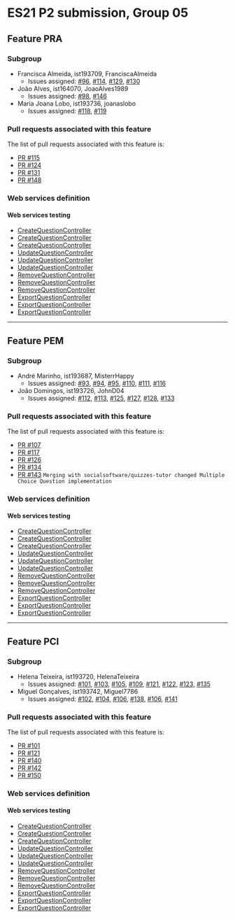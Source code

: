 # ES21 P2 submission, Group 05

## Feature PRA

### Subgroup
 - Francisca Almeida, ist193709, FranciscaAlmeida
   + Issues assigned: [#96](https://github.com/tecnico-softeng/es21-g05/issues/96), [#114](https://github.com/tecnico-softeng/es21-g05/issues/114), [#129](https://github.com/tecnico-softeng/es21-g05/issues/129), [#130](https://github.com/tecnico-softeng/es21-g05/issues/130)
 - João Alves, ist164070, JoaoAlves1989
    + Issues assigned: [#98](https://github.com/tecnico-softeng/es21-g05/issues/98), [#146](https://github.com/tecnico-softeng/es21-g05/issues/146)
 - Maria Joana Lobo, ist193736, joanaslobo
      + Issues assigned: [#118](https://github.com/tecnico-softeng/es21-g05/issues/118), [#119](https://github.com/tecnico-softeng/es21-g05/issues/119)
### Pull requests associated with this feature

The list of pull requests associated with this feature is:

- [PR #115](https://github.com/tecnico-softeng/es21-g05/pull/115)
- [PR #124](https://github.com/tecnico-softeng/es21-g05/pull/124)
- [PR #131](https://github.com/tecnico-softeng/es21-g05/pull/131)
- [PR #148](https://github.com/tecnico-softeng/es21-g05/pull/148)


### Web services definition

#### Web services testing


- [CreateQuestionController](https://github.com/tecnico-softeng/es21-g05/blob/develop/backend/src/test/groovy/pt/ulisboa/tecnico/socialsoftware/tutor/question/webservice/CreateQuestionWebServiceIT.groovy#L79)
- [CreateQuestionController](https://github.com/tecnico-softeng/es21-g05/blob/develop/backend/src/test/groovy/pt/ulisboa/tecnico/socialsoftware/tutor/question/webservice/CreateQuestionWebServiceIT.groovy#L183)
- [CreateQuestionController](https://github.com/tecnico-softeng/es21-g05/blob/develop/backend/src/test/groovy/pt/ulisboa/tecnico/socialsoftware/tutor/question/webservice/CreateQuestionWebServiceIT.groovy#L213)
- [UpdateQuestionController](https://github.com/tecnico-softeng/es21-g05/blob/develop/backend/src/test/groovy/pt/ulisboa/tecnico/socialsoftware/tutor/question/webservice/UpdateQuestionWebServiceIT.groovy#L45)
- [UpdateQuestionController](https://github.com/tecnico-softeng/es21-g05/blob/develop/backend/src/test/groovy/pt/ulisboa/tecnico/socialsoftware/tutor/question/webservice/UpdateQuestionWebServiceIT.groovy#L94)
- [UpdateQuestionController](https://github.com/tecnico-softeng/es21-g05/blob/develop/backend/src/test/groovy/pt/ulisboa/tecnico/socialsoftware/tutor/question/webservice/UpdateQuestionWebServiceIT.groovy#L211)
- [RemoveQuestionController](https://github.com/tecnico-softeng/es21-g05/blob/develop/backend/src/test/groovy/pt/ulisboa/tecnico/socialsoftware/tutor/question/webservice/RemoveQuestionWebServiceIT.groovy#L274)
- [RemoveQuestionController](https://github.com/tecnico-softeng/es21-g05/blob/develop/backend/src/test/groovy/pt/ulisboa/tecnico/socialsoftware/tutor/question/webservice/RemoveQuestionWebServiceIT.groovy#L154)
- [RemoveQuestionController](https://github.com/tecnico-softeng/es21-g05/blob/develop/backend/src/test/groovy/pt/ulisboa/tecnico/socialsoftware/tutor/question/webservice/RemoveQuestionWebServiceIT.groovy#L205)
- [ExportQuestionController](https://github.com/tecnico-softeng/es21-g05/blob/develop/backend/src/test/groovy/pt/ulisboa/tecnico/socialsoftware/tutor/question/webservice/ExportQuestionWebServiceIT.groovy#L49)
- [ExportQuestionController](https://github.com/tecnico-softeng/es21-g05/blob/develop/backend/src/test/groovy/pt/ulisboa/tecnico/socialsoftware/tutor/question/webservice/ExportQuestionWebServiceIT.groovy#L149)
- [ExportQuestionController](https://github.com/tecnico-softeng/es21-g05/blob/develop/backend/src/test/groovy/pt/ulisboa/tecnico/socialsoftware/tutor/question/webservice/ExportQuestionWebServiceIT.groovy#L180)




---

## Feature PEM

### Subgroup
- André Marinho, ist193687, MisterrHappy
   + Issues assigned: [#93](https://github.com/tecnico-softeng/es21-g05/issues/93), [#94](https://github.com/tecnico-softeng/es21-g05/issues/94), [#95](https://github.com/tecnico-softeng/es21-g05/issues/95), [#110](https://github.com/tecnico-softeng/es21-g05/issues/110), [#111](https://github.com/tecnico-softeng/es21-g05/issues/111), [#116](https://github.com/tecnico-softeng/es21-g05/issues/116) 
- João Domingos, ist193726, JohnD04
   + Issues assigned: [#112](https://github.com/tecnico-softeng/es21-g05/issues/112), [#113](https://github.com/tecnico-softeng/es21-g05/issues/113), [#125](https://github.com/tecnico-softeng/es21-g05/issues/125), [#127](https://github.com/tecnico-softeng/es21-g05/issues/127), [#128](https://github.com/tecnico-softeng/es21-g05/issues/128), [#133](https://github.com/tecnico-softeng/es21-g05/issues/133)

### Pull requests associated with this feature

The list of pull requests associated with this feature is:

- [PR #107](https://github.com/tecnico-softeng/es21-g05/pull/107)
- [PR #117](https://github.com/tecnico-softeng/es21-g05/pull/117)
- [PR #126](https://github.com/tecnico-softeng/es21-g05/pull/126)
- [PR #134](https://github.com/tecnico-softeng/es21-g05/pull/134)
- [PR #143](https://github.com/tecnico-softeng/es21-g05/pull/143) `Merging with socialsoftware/quizzes-tutor changed Multiple Choice Question implementation`


### Web services definition

#### Web services testing

- [CreateQuestionController](https://github.com/tecnico-softeng/es21-g05/blob/develop/backend/src/test/groovy/pt/ulisboa/tecnico/socialsoftware/tutor/question/webservice/CreateQuestionWebServiceIT.groovy#L38)
- [CreateQuestionController](https://github.com/tecnico-softeng/es21-g05/blob/develop/backend/src/test/groovy/pt/ulisboa/tecnico/socialsoftware/tutor/question/webservice/CreateQuestionWebServiceIT.groovy#L183)
- [CreateQuestionController](https://github.com/tecnico-softeng/es21-g05/blob/develop/backend/src/test/groovy/pt/ulisboa/tecnico/socialsoftware/tutor/question/webservice/CreateQuestionWebServiceIT.groovy#L213)
- [UpdateQuestionController](https://github.com/tecnico-softeng/es21-g05/blob/develop/backend/src/test/groovy/pt/ulisboa/tecnico/socialsoftware/tutor/question/webservice/UpdateQuestionWebServiceIT.groovy#L149)
- [UpdateQuestionController](https://github.com/tecnico-softeng/es21-g05/blob/develop/backend/src/test/groovy/pt/ulisboa/tecnico/socialsoftware/tutor/question/webservice/UpdateQuestionWebServiceIT.groovy#L94)
- [UpdateQuestionController](https://github.com/tecnico-softeng/es21-g05/blob/develop/backend/src/test/groovy/pt/ulisboa/tecnico/socialsoftware/tutor/question/webservice/UpdateQuestionWebServiceIT.groovy#L211)
- [RemoveQuestionController](https://github.com/tecnico-softeng/es21-g05/blob/develop/backend/src/test/groovy/pt/ulisboa/tecnico/socialsoftware/tutor/question/webservice/RemoveQuestionWebServiceIT.groovy#L52)
- [RemoveQuestionController](https://github.com/tecnico-softeng/es21-g05/blob/develop/backend/src/test/groovy/pt/ulisboa/tecnico/socialsoftware/tutor/question/webservice/RemoveQuestionWebServiceIT.groovy#L154)
- [RemoveQuestionController](https://github.com/tecnico-softeng/es21-g05/blob/develop/backend/src/test/groovy/pt/ulisboa/tecnico/socialsoftware/tutor/question/webservice/RemoveQuestionWebServiceIT.groovy#L205)
- [ExportQuestionController](https://github.com/tecnico-softeng/es21-g05/blob/develop/backend/src/test/groovy/pt/ulisboa/tecnico/socialsoftware/tutor/question/webservice/ExportQuestionWebServiceIT.groovy#L78)
- [ExportQuestionController](https://github.com/tecnico-softeng/es21-g05/blob/develop/backend/src/test/groovy/pt/ulisboa/tecnico/socialsoftware/tutor/question/webservice/ExportQuestionWebServiceIT.groovy#L149)
- [ExportQuestionController](https://github.com/tecnico-softeng/es21-g05/blob/develop/backend/src/test/groovy/pt/ulisboa/tecnico/socialsoftware/tutor/question/webservice/ExportQuestionWebServiceIT.groovy#L180)


---

## Feature PCI

### Subgroup
- Helena Teixeira, ist193720, HelenaTeixeira
   + Issues assigned: [#101](https://github.com/tecnico-softeng/es21-g05/issues/101), [#103](https://github.com/tecnico-softeng/es21-g05/issues/103), [#105](https://github.com/tecnico-softeng/es21-g05/issues/105), [#109](https://github.com/tecnico-softeng/es21-g05/issues/109), [#121](https://github.com/tecnico-softeng/es21-g05/issues/121), [#122](https://github.com/tecnico-softeng/es21-g05/issues/122), [#123](https://github.com/tecnico-softeng/es21-g05/issues/123), [#135](https://github.com/tecnico-softeng/es21-g05/issues/135)
- Miguel Gonçalves, ist193742, Miguel7786
   + Issues assigned: [#102](https://github.com/tecnico-softeng/es21-g05/issues/102), [#104](https://github.com/tecnico-softeng/es21-g05/issues/104), [#106](https://github.com/tecnico-softeng/es21-g05/issues/106), [#138](https://github.com/tecnico-softeng/es21-g05/issues/138), [#106](https://github.com/tecnico-softeng/es21-g05/issues/139), [#141](https://github.com/tecnico-softeng/es21-g05/issues/141)

### Pull requests associated with this feature

The list of pull requests associated with this feature is:

- [PR #101](https://github.com/tecnico-softeng/es21-g05/pull/101)
- [PR #121](https://github.com/tecnico-softeng/es21-g05/pull/121)
- [PR #140](https://github.com/tecnico-softeng/es21-g05/pull/140)
- [PR #142](https://github.com/tecnico-softeng/es21-g05/pull/142)
- [PR #150](https://github.com/tecnico-softeng/es21-g05/pull/150)


### Web services definition

#### Web services testing

- [CreateQuestionController](https://github.com/tecnico-softeng/es21-g05/blob/develop/backend/src/test/groovy/pt/ulisboa/tecnico/socialsoftware/tutor/question/webservice/CreateQuestionWebServiceIT.groovy#L129)
- [CreateQuestionController](https://github.com/tecnico-softeng/es21-g05/blob/develop/backend/src/test/groovy/pt/ulisboa/tecnico/socialsoftware/tutor/question/webservice/CreateQuestionWebServiceIT.groovy#L183)
- [CreateQuestionController](https://github.com/tecnico-softeng/es21-g05/blob/develop/backend/src/test/groovy/pt/ulisboa/tecnico/socialsoftware/tutor/question/webservice/CreateQuestionWebServiceIT.groovy#L213)
- [UpdateQuestionController](https://github.com/tecnico-softeng/es21-g05/blob/develop/backend/src/test/groovy/pt/ulisboa/tecnico/socialsoftware/tutor/question/webservice/UpdateQuestionWebServiceIT.groovy#L263)
- [UpdateQuestionController](https://github.com/tecnico-softeng/es21-g05/blob/develop/backend/src/test/groovy/pt/ulisboa/tecnico/socialsoftware/tutor/question/webservice/UpdateQuestionWebServiceIT.groovy#L94)
- [UpdateQuestionController](https://github.com/tecnico-softeng/es21-g05/blob/develop/backend/src/test/groovy/pt/ulisboa/tecnico/socialsoftware/tutor/question/webservice/UpdateQuestionWebServiceIT.groovy#L211)
- [RemoveQuestionController](https://github.com/tecnico-softeng/es21-g05/blob/develop/backend/src/test/groovy/pt/ulisboa/tecnico/socialsoftware/tutor/question/webservice/RemoveQuestionWebServiceIT.groovy#L98)
- [RemoveQuestionController](https://github.com/tecnico-softeng/es21-g05/blob/develop/backend/src/test/groovy/pt/ulisboa/tecnico/socialsoftware/tutor/question/webservice/RemoveQuestionWebServiceIT.groovy#L154)
- [RemoveQuestionController](https://github.com/tecnico-softeng/es21-g05/blob/develop/backend/src/test/groovy/pt/ulisboa/tecnico/socialsoftware/tutor/question/webservice/RemoveQuestionWebServiceIT.groovy#L205)
- [ExportQuestionController](https://github.com/tecnico-softeng/es21-g05/blob/develop/backend/src/test/groovy/pt/ulisboa/tecnico/socialsoftware/tutor/question/webservice/ExportQuestionWebServiceIT.groovy#L122)
- [ExportQuestionController](https://github.com/tecnico-softeng/es21-g05/blob/develop/backend/src/test/groovy/pt/ulisboa/tecnico/socialsoftware/tutor/question/webservice/ExportQuestionWebServiceIT.groovy#L149)
- [ExportQuestionController](https://github.com/tecnico-softeng/es21-g05/blob/develop/backend/src/test/groovy/pt/ulisboa/tecnico/socialsoftware/tutor/question/webservice/ExportQuestionWebServiceIT.groovy#L180)
